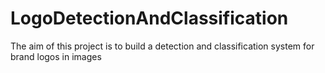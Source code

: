 # LogoDetectionAndClassification

The aim of this project is to build a detection and classification system for brand logos in images
